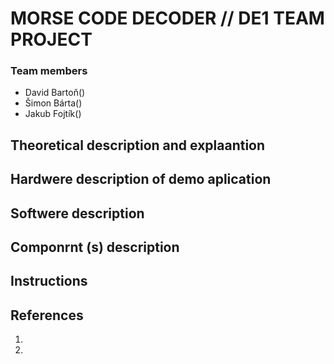 # MORSE CODE DECODER // DE1 TEAM PROJECT

### Team members
* David Bartoň()
* Šimon Bárta()
* Jakub Fojtík()

## Theoretical description and explaantion



## Hardwere description of demo aplication



## Softwere description



## Componrnt (s) description



## Instructions



## References
1.
2.
